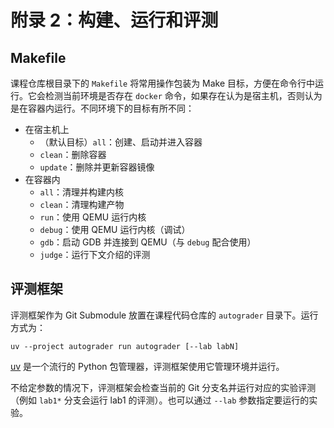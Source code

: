 # 附录 2：构建、运行和评测

## Makefile

课程仓库根目录下的 `Makefile` 将常用操作包装为 Make 目标，方便在命令行中运行。它会检测当前环境是否存在 `docker` 命令，如果存在认为是宿主机，否则认为是在容器内运行。不同环境下的目标有所不同：

- 在宿主机上
    - （默认目标）`all`：创建、启动并进入容器
    - `clean`：删除容器
    - `update`：删除并更新容器镜像
- 在容器内
    - `all`：清理并构建内核
    - `clean`：清理构建产物
    - `run`：使用 QEMU 运行内核
    - `debug`：使用 QEMU 运行内核（调试）
    - `gdb`：启动 GDB 并连接到 QEMU（与 `debug` 配合使用）
    - `judge`：运行下文介绍的评测

## 评测框架

评测框架作为 Git Submodule 放置在课程代码仓库的 `autograder` 目录下。运行方式为：

```console
uv --project autograder run autograder [--lab labN]
```

[uv](https://github.com/astral-sh/uv) 是一个流行的 Python 包管理器，评测框架使用它管理环境并运行。

不给定参数的情况下，评测框架会检查当前的 Git 分支名并运行对应的实验评测（例如 `lab1*` 分支会运行 lab1 的评测）。也可以通过 `--lab` 参数指定要运行的实验。

